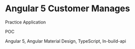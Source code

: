 # Angular 5 Customer Manages 

Practice Application

POC

Angular 5, Angular Material Design, TypeScript, In-build-api
